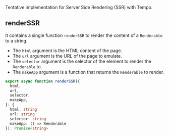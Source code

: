 Tentative implementation for Server Side Rendering (SSR) with Tempo.

## renderSSR

It contains a single function `renderSSR` to render the content of a `Renderable` to a string.

* The `html` argument is the HTML content of the page.
* The `url` argument is the URL of the page to emulate.
* The `selector` argument is the selector of the element to render the `Renderable` to.
* The `makeApp` argument is a function that returns the `Renderable` to render.

```ts
export async function renderSSR({
  html,
  url,
  selector,
  makeApp,
}: {
  html: string
  url: string
  selector: string
  makeApp: () => Renderable
}): Promise<string>
```
